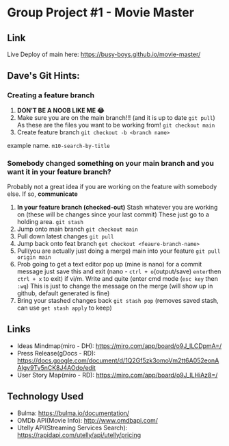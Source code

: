# Group Project #1 - Movie Master
## Link
Live Deploy of main here: https://busy-boys.github.io/movie-master/

## Dave's Git Hints:
### Creating a feature branch

1. **DON’T BE A NOOB LIKE ME 😂** 
2. Make sure you are on the main branch!!! (and it is up to date `git pull`) As these are the files you want to be working from! `git checkout main`
3. Create feature branch `git checkout -b <branch name>`

example name. `m10-search-by-title`

### Somebody changed something on your main branch and you want it in your feature branch?
Probably not a great idea if you are working on the feature with somebody else. If so, **communicate** 

1. **In your feature branch (checked-out)** Stash whatever you are working on (these will be changes since your last commit) These just go to a holding area. `git stash`
2. Jump onto main branch `git checkout main`
3. Pull down latest changes `git pull`
4. Jump back onto feat branch `get checkout <feaure-branch-name>`
5. Pull(you are actually just doing a merge) main into your feature `git pull origin main`
6. Prob going to get a text editor pop up (mine is nano) for a commit message just save this and exit (nano - `ctrl + o`(output/save) `enter`then `ctrl + x` to exit) if vi/m. Write and quite (enter cmd mode (`esc key` then `:wq`) This is just to change the message on the merge (will show up in github, default generated is fine)
7.  Bring your stashed changes back `git stash pop` (removes saved stash, can use `get stash apply` to keep)

## Links
- Ideas Mindmap(miro - DH): https://miro.com/app/board/o9J_lLCDpmA=/
- Press Release(gDocs - RD): https://docs.google.com/document/d/1Q2Gf5zk3omoVm2tt6A052eonAAIgv9Tv5nCK8J4AOdo/edit
- User Story Map(miro - RD): https://miro.com/app/board/o9J_lLHiAz8=/

## Technology Used
- Bulma: https://bulma.io/documentation/
- OMDb API(Movie Info): http://www.omdbapi.com/
- Utelly API(Streaming Services Search): https://rapidapi.com/utelly/api/utelly/pricing
